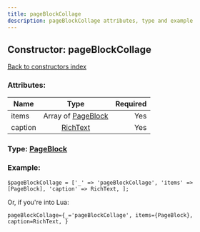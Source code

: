 ```yaml
---
title: pageBlockCollage
description: pageBlockCollage attributes, type and example
---
```

## Constructor: pageBlockCollage  
[Back to constructors index](index.md)



### Attributes:

| Name     |    Type       | Required |
|----------|:-------------:|---------:|
|items|Array of [PageBlock](../types/PageBlock.md) | Yes|
|caption|[RichText](../types/RichText.md) | Yes|



### Type: [PageBlock](../types/PageBlock.md)


### Example:

```
$pageBlockCollage = ['_' => 'pageBlockCollage', 'items' => [PageBlock], 'caption' => RichText, ];
```  

Or, if you're into Lua:  


```
pageBlockCollage={_='pageBlockCollage', items={PageBlock}, caption=RichText, }

```


